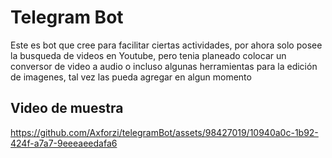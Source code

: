 <h1> Telegram Bot </h1>

<p> Este es bot que cree para facilitar ciertas actividades, por ahora solo posee la busqueda de videos en Youtube, pero tenia planeado colocar un conversor de video a audio
o incluso algunas herramientas para la edición de imagenes, tal vez las pueda agregar en algun momento</p>

<h2> Video de muestra </h2>


https://github.com/Axforzi/telegramBot/assets/98427019/10940a0c-1b92-424f-a7a7-9eeeaeedafa6


